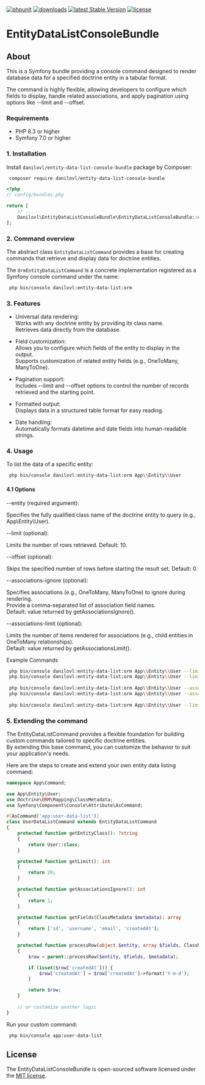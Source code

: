 [![phpunit](https://github.com/danilovl/entity-data-list-console-bundle/actions/workflows/phpunit.yml/badge.svg)](https://github.com/danilovl/entity-data-list-console-bundle/actions/workflows/phpunit.yml)
[![downloads](https://img.shields.io/packagist/dt/danilovl/entity-data-list-console-bundle)](https://packagist.org/packages/danilovl/entity-data-list-console-bundle)
[![latest Stable Version](https://img.shields.io/packagist/v/danilovl/entity-data-list-console-bundle)](https://packagist.org/packages/danilovl/entity-data-list-console-bundle)
[![license](https://img.shields.io/packagist/l/danilovl/entity-data-list-console-bundle)](https://packagist.org/packages/danilovl/entity-data-list-console-bundle)

# EntityDataListConsoleBundle #

## About ##

This is a Symfony bundle providing a console command designed to render database data for a specified doctrine entity in a tabular format.

The command is highly flexible, allowing developers to configure which fields to display, handle related associations, and apply pagination using options like --limit and --offset.

### Requirements

* PHP 8.3 or higher
* Symfony 7.0 or higher

### 1. Installation

Install `danilovl/entity-data-list-console-bundle` package by Composer:

``` bash
 composer require danilovl/entity-data-list-console-bundle
```

``` php
<?php
// config/bundles.php

return [
    // ...
    Danilovl\EntityDataListConsoleBundle\EntityDataListConsoleBundle::class => ['all' => true]
];
```

### 2. Command overview

The abstract class `EntityDataListCommand` provides a base for creating commands that retrieve and display data for doctrine entities. 

The `OrmEntityDataListCommand` is a concrete implementation registered as a Symfony console command under the name:

```bash
 php bin/console danilovl:entity-data-list:orm
```

### 3. Features

- Universal data rendering:<br/>
Works with any doctrine entity by providing its class name.<br/>
Retrieves data directly from the database.


- Field customization:<br/>
Allows you to configure which fields of the entity to display in the output.<br/>
Supports customization of related entity fields (e.g., OneToMany, ManyToOne).


- Pagination support:<br/>
Includes --limit and --offset options to control the number of records retrieved and the starting point.


- Formatted output:<br/>
Displays data in a structured table format for easy reading.


- Date handling:<br/>
Automatically formats datetime and date fields into human-readable strings.


### 4. Usage

To list the data of a specific entity:

```bash
 php bin/console danilovl:entity-data-list:orm App\\Entity\\User
```

#### 4.1 Options

--entity (required argument):

Specifies the fully qualified class name of the doctrine entity to query (e.g., App\\Entity\\User).

--limit (optional):

Limits the number of rows retrieved. Default: 10.

--offset (optional):

Skips the specified number of rows before starting the result set. Default: 0.

--associations-ignore (optional):

Specifies associations (e.g., OneToMany, ManyToOne) to ignore during rendering.<br/> 
Provide a comma-separated list of association field names.<br/>
Default: value returned by getAssociationsIgnore().

--associations-limit (optional):

Limits the number of items rendered for associations (e.g., child entities in OneToMany relationships). <br/>
Default: value returned by getAssociationsLimit().

Example Commands

```bash
 php bin/console danilovl:entity-data-list:orm App\\Entity\\User --limit=100
 php bin/console danilovl:entity-data-list:orm App\\Entity\\User --limit=100 --offset=10
 
 php bin/console danilovl:entity-data-list:orm App\\Entity\\User --associations-ignore=1
 php bin/console danilovl:entity-data-list:orm App\\Entity\\User --associations-limit=3
 
 php bin/console danilovl:entity-data-list:orm App\\Entity\\User --limit=100 --offset=10 --associations-ignore=0 --associations-limit=5
```

### 5. Extending the command

The EntityDataListCommand provides a flexible foundation for building custom commands tailored to specific doctrine entities. <br/>
By extending this base command, you can customize the behavior to suit your application's needs.

Here are the steps to create and extend your own entity data listing command:

```php
namespace App\Command;

use App\Entity\User;
use Doctrine\ORM\Mapping\ClassMetadata;
use Symfony\Component\Console\Attribute\AsCommand;

#[AsCommand('app:user-data-list')]
class UserDataListCommand extends EntityDataListCommand
{
    protected function getEntityClass(): ?string
    {
        return User::class;
    }

    protected function getLimit(): int
    {
        return 20;
    }

    protected function getAssociationsIgnore(): int
    {
        return 1; 
    }

    protected function getFields(ClassMetadata $metadata): array
    {
        return ['id', 'username', 'email', 'createdAt'];
    }

    protected function processRow(object $entity, array $fields, ClassMetadata $metadata): array
    {
        $row = parent::processRow($entity, $fields, $metadata);

        if (isset($row['createdAt'])) {
            $row['createdAt'] = $row['createdAt']->format('Y-m-d');
        }

        return $row;
    }
    
    // or customize another logic
}
```

Run your custom command:

```bash 
 php bin/console app:user-data-list
```

## License

The EntityDataListConsoleBundle is open-sourced software licensed under the [MIT license](https://opensource.org/licenses/MIT).
